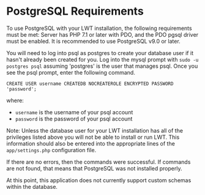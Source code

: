 # PostgreSQL Requirements

To use PostgreSQL with your LWT installation, the following requirements
must be met: Server has PHP 7.1 or later with PDO, and the PDO pgsql driver
must be enabled. It is recommended to use PostgreSQL v9.0 or later.

You will need to log into psql as postgres to create your database user if it
hasn't already been created for you. Log into the mysql prompt with
`sudo -u postgres psql` assuming 'postgres' is the user that manages psql.
Once you see the psql prompt, enter the following command. 


```
CREATE USER username CREATEDB NOCREATEROLE ENCRYPTED PASSWORD 'password';
```

where:
- `username` is the username of your psql account
- `password` is the password of your psql account

Note: Unless the database user for your LWT installation has all of the
privileges listed above you will not be able to install or run  LWT. This
information should also be entered into the appropriate lines of the
`app/settings.php` configuration file.

If there are no errors, then the commands were successful. If commands are not
found, that means that PostgreSQL was not installed properly.

At this point, this application does not currently support custom schemas within
the database.

